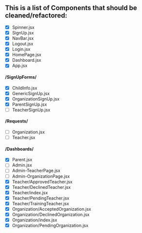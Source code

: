 ## This is a list of Components that should be cleaned/refactored:

- [x] Spinner.jsx
- [x] SignUp.jsx
- [x] NavBar.jsx
- [x] Logout.jsx
- [x] Login.jsx
- [x] HomePage.jsx
- [x] Dashboard.jsx
- [x] App.jsx

#### /SignUpForms/

- [x] ChildInfo.jsx
- [x] GenericSignUp.jsx
- [x] OrganizationSignUp.jsx
- [x] ParentSignUp.jsx
- [ ] TeacherSignUp.jsx

#### /Requests/

- [ ] Organization.jsx
- [ ] Teacher.jsx

#### /Dashboards/

- [x] Parent.jsx
- [ ] Admin.jsx
- [ ] Admin-TeacherPage.jsx
- [ ] Admin-OrganizationPage.jsx
- [x] Teacher/ApprovedTeacher.jsx
- [x] Teacher/DeclinedTeacher.jsx
- [x] Teacher/index.jsx
- [x] Teacher/PendingTeacher.jsx
- [x] Teacher/TrainingTeacher.jsx
- [x] Organization/AcceptedOrganization.jsx
- [x] Organization/DeclinedOrganization.jsx
- [x] Organization/index.jsx
- [x] Organization/PendingOrganization.jsx

